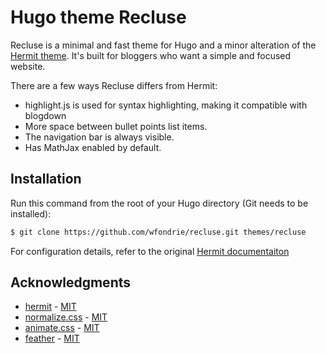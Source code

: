 # Hugo theme Recluse

Recluse is a minimal and fast theme for Hugo and a minor alteration of the
[Hermit theme](https://github.com/Track3/hermit). It's built for bloggers 
who want a simple and focused website.  

There are a few ways Recluse differs from Hermit:  

* highlight.js is used for syntax highlighting, making it compatible with
blogdown  
* More space between bullet points list items.  
* The navigation bar is always visible.  
* Has MathJax enabled by default.  


## Installation

Run this command from the root of your Hugo directory (Git needs to be 
installed):

```bash
$ git clone https://github.com/wfondrie/recluse.git themes/recluse
```


For configuration details, refer to the original 
[Hermit documentaiton](https://github.com/Track3/hermit)


## Acknowledgments

* [hermit](https://github.com/Track3/hermit) - [MIT](https://github.com/Track3/hermit/LICENSE)
* [normalize.css](https://necolas.github.io/normalize.css/) - [MIT](https://github.com/necolas/normalize.css/blob/master/LICENSE.md)
* [animate.css](https://daneden.github.io/animate.css/) - [MIT](https://github.com/daneden/animate.css/blob/master/LICENSE)
* [feather](https://feathericons.com/) - [MIT](https://github.com/feathericons/feather/blob/master/LICENSE)


